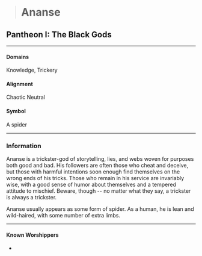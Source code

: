 ># Ananse

## Pantheon I: The Black Gods

***

#### Domains 

Knowledge, Trickery

#### Alignment

Chaotic Neutral

#### Symbol

A spider

***

### Information

Ananse is a trickster-god of storytelling, lies, and webs woven for purposes both good and bad. His followers are often those who cheat and deceive, but those with harmful intentions soon enough find themselves on the wrong ends of his tricks. Those who remain in his service are invariably wise, with a good sense of humor about themselves and a tempered attitude to mischief. Beware, though -- no matter what they say, a trickster is always a trickster.

 Ananse usually appears as some form of spider. As a human, he is lean and wild-haired, with some number of extra limbs.
 
 ***

#### Known Worshippers

-